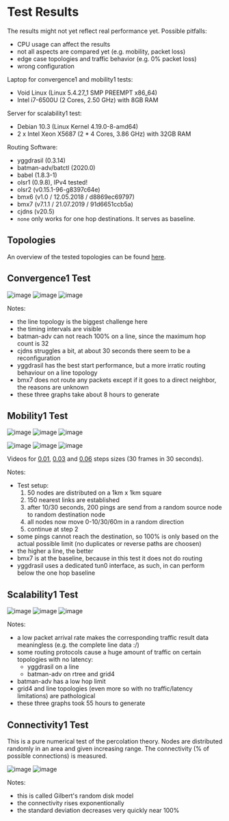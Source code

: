 # Test Results

The results might not yet reflect real performance yet. Possible pitfalls:

* CPU usage can affect the results
* not all aspects are compared yet (e.g. mobility, packet loss)
* edge case topologies and traffic behavior (e.g. 0% packet loss)
* wrong configuration

Laptop for convergence1 and mobility1 tests:

* Void Linux (Linux 5.4.27_1 SMP PREEMPT x86_64)
* Intel i7-6500U (2 Cores, 2.50 GHz) with 8GB RAM

Server for scalability1 test:

* Debian 10.3 (Linux Kernel 4.19.0-8-amd64)
* 2 x Intel Xeon X5687 (2 * 4 Cores, 3.86 GHz) with 32GB RAM

Routing Software:

* yggdrasil (0.3.14)
* batman-adv/batctl (2020.0)
* babel (1.8.3-1)
* olsr1 (0.9.8), IPv4 tested!
* olsr2 (v0.15.1-96-g8397c64e)
* bmx6 (v1.0 / 12.05.2018 / d8869ec69797)
* bmx7 (v7.1.1 / 21.07.2019 / 91d6651ccb5a)
* cjdns (v20.5)
* `none` only works for one hop destinations. It serves as baseline.

## Topologies

An overview of the tested topologies can be found [here](../data/README.md).

## Convergence1 Test

![image](laptop/convergence1/1_convergence1-line.png)
![image](laptop/convergence1/1_convergence1-rtree.png)
![image](laptop/convergence1/1_convergence1-grid4.png)

Notes:

- the line topology is the biggest challenge here
- the timing intervals are visible
- batman-adv can not reach 100% on a line, since the maximum hop count is 32
- cjdns struggles a bit, at about 30 seconds there seem to be a reconfiguration
- yggdrasil has the best start performance, but a more irratic routing behaviour on a line topology
- bmx7 does not route any packets except if it goes to a direct neighbor, the reasons are unknown
- these three graphs take about 8 hours to generate

## Mobility1 Test

![image](laptop/mobility1/1_mobility1-10-0.01.png)
![image](laptop/mobility1/1_mobility1-10-0.03.png)
![image](laptop/mobility1/1_mobility1-10-0.06.png)

![image](laptop/mobility1/1_mobility1-30-0.01.png)
![image](laptop/mobility1/1_mobility1-30-0.03.png)
![image](laptop/mobility1/1_mobility1-30-0.06.png)

Videos for [0.01](laptop/mobility1/1_mobility1-0.0.1.mp4), [0.03](laptop/mobility1/1_mobility1-0.0.3.mp4) and [0.06](laptop/mobility1/1_mobility1-0.0.6.mp4) steps sizes (30 frames in 30 seconds).

Notes:

- Test setup:
  1. 50 nodes are distributed on a 1km x 1km square
  2. 150 nearest links are established
  3. after 10/30 seconds, 200 pings are send from a random source node to random destination node
  4. all nodes now move 0-10/30/60m in a random direction
  5. continue at step 2
- some pings cannot reach the destination, so 100% is only based on the actual possible limit (no duplicates or reverse paths are choosen)
- the higher a line, the better
- bmx7 is at the baseline, because in this test it does not do routing
- yggdrasil uses a dedicated tun0 interface, as such, in can perform below the one hop baseline

## Scalability1 Test

![image](server/scalability1/1_scalability1-grid4.png)
![image](server/scalability1/1_scalability1-line.png)
![image](server/scalability1/1_scalability1-rtree.png)

Notes:

- a low packet arrival rate makes the corresponding traffic result data meaningless (e.g. the complete line data :/)
- some routing protocols cause a huge amount of traffic on certain topologies with no latency:
  - yggdrasil on a line
  - batman-adv on rtree and grid4
- batman-adv has a low hop limit
- grid4 and line topologies (even more so with no traffic/latency limitations) are pathological
- these three graphs took 55 hours to generate

## Connectivity1 Test

This is a pure numerical test of the percolation theory. Nodes are distributed randomly in an area and given increasing range. The connectivity (% of possible connections) is measured.

![image](laptop/connectivity1/connectivity1.png)
![image](laptop/connectivity1/connectivity1_sd.png)

Notes:

- this is called Gilbert's random disk model
- the connectivity rises exponentionally
- the standard deviation decreases very quickly near 100%

